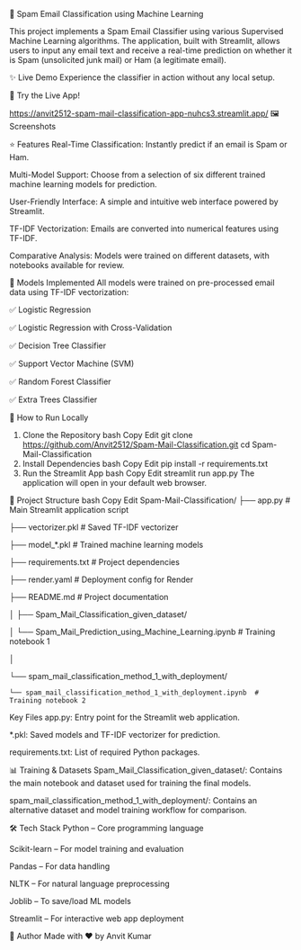📧 Spam Email Classification using Machine Learning





This project implements a Spam Email Classifier using various Supervised Machine Learning algorithms. The application, built with Streamlit, allows users to input any email text and receive a real-time prediction on whether it is Spam (unsolicited junk mail) or Ham (a legitimate email).

✨ Live Demo
Experience the classifier in action without any local setup.

🔗 Try the Live App!

https://anvit2512-spam-mail-classification-app-nuhcs3.streamlit.app/
🖼️ Screenshots
<!-- Add a screenshot or GIF of the application interface here -->
⭐ Features
Real-Time Classification: Instantly predict if an email is Spam or Ham.

Multi-Model Support: Choose from a selection of six different trained machine learning models for prediction.

User-Friendly Interface: A simple and intuitive web interface powered by Streamlit.

TF-IDF Vectorization: Emails are converted into numerical features using TF-IDF.

Comparative Analysis: Models were trained on different datasets, with notebooks available for review.

🧠 Models Implemented
All models were trained on pre-processed email data using TF-IDF vectorization:

✅ Logistic Regression

✅ Logistic Regression with Cross-Validation

✅ Decision Tree Classifier

✅ Support Vector Machine (SVM)

✅ Random Forest Classifier

✅ Extra Trees Classifier

🚀 How to Run Locally
1. Clone the Repository
bash
Copy
Edit
git clone https://github.com/Anvit2512/Spam-Mail-Classification.git
cd Spam-Mail-Classification
2. Install Dependencies
bash
Copy
Edit
pip install -r requirements.txt
3. Run the Streamlit App
bash
Copy
Edit
streamlit run app.py
The application will open in your default web browser.

📂 Project Structure
bash
Copy
Edit
Spam-Mail-Classification/
├── app.py # Main Streamlit application script

├── vectorizer.pkl                          # Saved TF-IDF vectorizer

├── model_*.pkl                             # Trained machine learning models

├── requirements.txt                        # Project dependencies

├── render.yaml                             # Deployment config for Render

├── README.md                               # Project documentation

│
├── Spam_Mail_Classification_given_dataset/

│   └── Spam_Mail_Prediction_using_Machine_Learning.ipynb  # Training notebook 1

│

└── spam_mail_classification_method_1_with_deployment/

    └── spam_mail_classification_method_1_with_deployment.ipynb  # Training notebook 2
    
Key Files
app.py: Entry point for the Streamlit web application.

*.pkl: Saved models and TF-IDF vectorizer for prediction.

requirements.txt: List of required Python packages.

📊 Training & Datasets
Spam_Mail_Classification_given_dataset/: Contains the main notebook and dataset used for training the final models.

spam_mail_classification_method_1_with_deployment/: Contains an alternative dataset and model training workflow for comparison.

🛠️ Tech Stack
Python – Core programming language

Scikit-learn – For model training and evaluation

Pandas – For data handling

NLTK – For natural language preprocessing

Joblib – To save/load ML models

Streamlit – For interactive web app deployment


👤 Author
Made with ❤️ by Anvit Kumar
